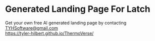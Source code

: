 # Generated Landing Page For Latch  
Get your own free AI generated landing page by contacting TYHSoftware@gmail.com  
https://tyler-hilbert.github.io/ThermoVerse/
